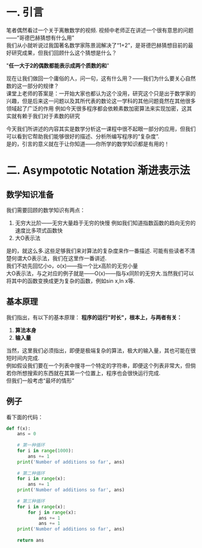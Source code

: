 # 一. 引言

笔者偶然看过一个关于离散数学的视频. 视频中老师正在讲述一个很有意思的问题——“哥德巴赫猜想有什么用”<br>
我们从小就听说过我国著名数学家陈景润解决了“1+2”，是哥德巴赫猜想目前的最好研究成果，但我们回顾什么这个猜想是什么？

"**任一大于2的偶数都能表示成两个质数的和**"

现在让我们做回一个庸俗的人，问一句，这有什么用？——我们为什么要关心自然数的这一部分的规律？<br>
课堂上老师的答案是：一开始大家也都认为这个没用，研究这个只是出于数学家的兴趣，但是后来这一问题以及其所代表的数论这一学科的其他问题竟然在其他很多领域起了广泛的作用
例如今天很多程序都会依赖素数加密算法来实现加密，这其实就有赖于我们对于素数的研究

今天我们所讲述的内容其实是数学分析这一课程中很不起眼一部分的应用，但我们可以看到它帮助我们能够很好的描述、分析所编写程序的“复杂度”.<br>
是的，引言的意义就在于让你知道——你所学的数学知识都是有用的！

# 二. Asympototic Notation 渐进表示法

## 数学知识准备

我们需要回顾的数学知识有两点：
1. 无穷大比阶——无穷大量趋于无穷的快慢 例如我们知道指数函数的趋向无穷的速度比多项式函数快
2. 大O表示法

是的，就这么多.这些足够我们来对算法的复杂度来作一番描述.
可能有些读者不清楚何谓大O表示法，我们在这里作一番讲述.<br>
我们不妨先回忆小o，o(x)——指一个比x高阶的无穷小量<br>
大O表示法，与之对应的例子就是——O(x)——指与x同阶的无穷大.当然我们可以将其中的函数变换成更为复杂的函数，例如sin x,ln x等.

## 基本原理

我们指出，有以下的基本原理：
**程序的运行"时长"，根本上，与两者有关：**
1. **算法本身**
2. **输入量**

当然，这里我们必须指出，即便是极端复杂的算法，极大的输入量，其也可能在很短时间内完成.<br>
例如假设我们要在一个列表中搜寻一个特定的字符串，即便这个列表非常大，但倘若你所想搜索的东西就在其第一个位置上，程序也会很快运行完成.<br>
但我们一般考虑“最坏的情形”

## 例子

看下面的代码：
```python
def f(x):
    ans = 0
    
    # 第一种循环
    for i in range(1000):
        ans += 1
    print('Number of additions so far', ans)
    
    # 第二种循环
    for i in range(x):
        ans += 1
    print('Number of additions so far', ans)
    
    # 第三种循环
    for i in range(x):
        for j in range(x):
            ans += 1
            ans += 1
    print('Number of additions so far', ans)
    
    return ans
```















